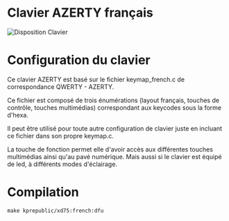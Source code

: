# Clavier AZERTY français

![Disposition Clavier](https://i.imgur.com/tH9TVBc.png)


# Configuration du clavier

Ce clavier AZERTY est basé sur le fichier keymap_french.c de correspondance QWERTY - AZERTY.

Ce fichier est composé de trois énumérations (layout français, touches de contrôle, touches multimédias) correspondant aux keycodes sous la forme d'hexa.

Il peut être utilisé pour toute autre configuration de clavier juste en incluant ce fichier dans son propre keymap.c.

La touche de fonction permet elle d'avoir accès aux différentes touches multimédias ainsi qu'au pavé numérique. Mais aussi si le clavier est équipé de led, à différents modes d'éclairage.

# Compilation 

```
make kprepublic/xd75:french:dfu
```
